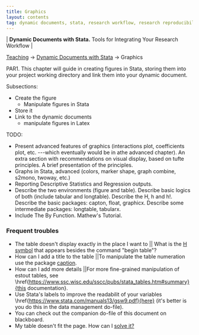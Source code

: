 ```yaml
---
title: Graphics
layout: contents
tag: dynamic documents, stata, research workflow, research reproducibility, reproducible research, social sciences
---
```

| **Dynamic Documents with Stata.** Tools for Integrating Your Research Workflow |

<a name="Contents"></a>
[Teaching](../../../teaching) &rarr; [Dynamic Documents with Stata](../dynamicdocs-stata)  &rarr; Graphics

PAR1. This chapter will guide in creating figures in Stata, storing them into your project working directory and link them into your dynamic document.

Subsections:
- Create the figure
  - Manipulate figures in Stata
- Store it
- Link to the dynamic documents
  - manipulate figures in Latex

TODO:
- Present advanced features of graphics (interactions plot, coefficients plot, etc. ---which eventually would be in athe advanced chapter). An extra section with recommendations on visual display, based on tufte principles. A brief presentation of the principles.
- Graphs in Stata, advanced (colors, marker shape, graph combine, s2mono, twoway, etc.)
- Reporting Descriptive Statistics and Regression outputs.
- Describe the two environments (figure and table). Describe basic logics of both (include tabular and longtable). Describe the H, h and h!.
Describe the basic packages: capton, float, graphicx.
Describe some intermediate packages: longtable, tabularx.
- Include The By Function. Mathew's Tutorial.

### Frequent troubles
- The table doesn't display exactly in the place I want to || What is the [H symbol](https://www.sharelatex.com/learn/Positioning_of_Figures) that appears besides the command "begin table"?
- How can I add a title to the table ||To manipulate the table numeration use the package [caption](https://tex.stackexchange.com/questions/28392/how-to-suppress-caption-numbering-in-a-table).
- How can I add more details ||For more fine-grained manipulation of estout tables, see
\href{https://www.ssc.wisc.edu/sscc/pubs/stata_tables.htm#summary}{this documentation}.
- Use Stata's labels to improve the readabilit of your variables \href{https://www.stata.com/manuals13/gsw9.pdf}{here}
(it's better is you do this in the data management do-file).
- You can check out the companion do-file of this document on blackboard.
- My table doesn't fit the page. How can I [solve it?](https://tex.stackexchange.com/questions/10535/how-to-force-a-table-into-page-width)
